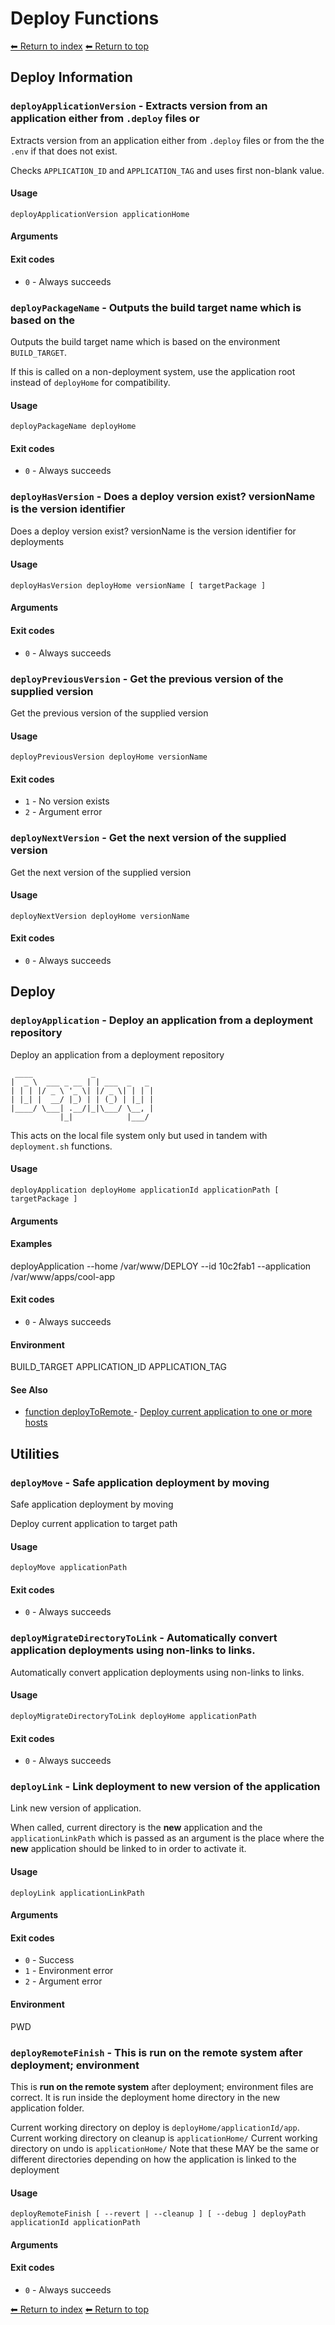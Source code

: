 # Deploy Functions

[⬅ Return to index](index.md)
[⬅ Return to top](../index.md)

## Deploy Information


### `deployApplicationVersion` - Extracts version from an application either from `.deploy` files or

Extracts version from an application either from `.deploy` files or from the the `.env` if
that does not exist.

Checks `APPLICATION_ID` and `APPLICATION_TAG` and uses first non-blank value.

#### Usage

    deployApplicationVersion applicationHome
    

#### Arguments



#### Exit codes

- `0` - Always succeeds

### `deployPackageName` - Outputs the build target name which is based on the

Outputs the build target name which is based on the environment `BUILD_TARGET`.

If this is called on a non-deployment system, use the application root instead of
`deployHome` for compatibility.

#### Usage

    deployPackageName deployHome
    

#### Exit codes

- `0` - Always succeeds

### `deployHasVersion` - Does a deploy version exist? versionName is the version identifier

Does a deploy version exist? versionName is the version identifier for deployments

#### Usage

    deployHasVersion deployHome versionName [ targetPackage ]
    

#### Arguments



#### Exit codes

- `0` - Always succeeds

### `deployPreviousVersion` - Get the previous version of the supplied version

Get the previous version of the supplied version

#### Usage

    deployPreviousVersion deployHome versionName
    

#### Exit codes

- `1` - No version exists
- `2` - Argument error

### `deployNextVersion` - Get the next version of the supplied version

Get the next version of the supplied version

#### Usage

    deployNextVersion deployHome versionName
    

#### Exit codes

- `0` - Always succeeds

## Deploy


### `deployApplication` - Deploy an application from a deployment repository

Deploy an application from a deployment repository

     ____             _
    |  _ \  ___ _ __ | | ___  _   _
    | | | |/ _ \ '_ \| |/ _ \| | | |
    | |_| |  __/ |_) | | (_) | |_| |
    |____/ \___| .__/|_|\___/ \__, |
               |_|            |___/

This acts on the local file system only but used in tandem with `deployment.sh` functions.

#### Usage

    deployApplication deployHome applicationId applicationPath [ targetPackage ]
    

#### Arguments



#### Examples

deployApplication --home /var/www/DEPLOY --id 10c2fab1 --application /var/www/apps/cool-app

#### Exit codes

- `0` - Always succeeds

#### Environment

BUILD_TARGET APPLICATION_ID APPLICATION_TAG

#### See Also

- [function deployToRemote
](./docs/tools/deployment.md
) - [Deploy current application to one or more hosts
](https://github.com/zesk/build/blob/main/bin/build/tools/deployment.sh#L335
)

## Utilities


### `deployMove` - Safe application deployment by moving

Safe application deployment by moving


Deploy current application to target path

#### Usage

    deployMove applicationPath
    

#### Exit codes

- `0` - Always succeeds

### `deployMigrateDirectoryToLink` - Automatically convert application deployments using non-links to links.

Automatically convert application deployments using non-links to links.

#### Usage

    deployMigrateDirectoryToLink deployHome applicationPath
    

#### Exit codes

- `0` - Always succeeds

### `deployLink` - Link deployment to new version of the application

Link new version of application.

When called, current directory is the **new** application and the `applicationLinkPath` which is
passed as an argument is the place where the **new** application should be linked to
in order to activate it.

#### Usage

    deployLink applicationLinkPath
    

#### Arguments



#### Exit codes

- `0` - Success
- `1` - Environment error
- `2` - Argument error

#### Environment

PWD

### `deployRemoteFinish` - This is **run on the remote system** after deployment; environment

This is **run on the remote system** after deployment; environment files are correct.
It is run inside the deployment home directory in the new application folder.

Current working directory on deploy is `deployHome/applicationId/app`.
Current working directory on cleanup is `applicationHome/`
Current working directory on undo is `applicationHome/`
Note that these MAY be the same or different directories depending on how the application is linked to the deployment

#### Usage

    deployRemoteFinish [ --revert | --cleanup ] [ --debug ] deployPath applicationId applicationPath
    

#### Arguments



#### Exit codes

- `0` - Always succeeds

[⬅ Return to index](index.md)
[⬅ Return to top](../index.md)
